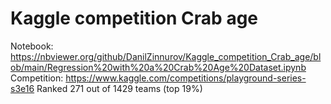# Kaggle competition Crab age
Notebook: https://nbviewer.org/github/DanilZinnurov/Kaggle_competition_Crab_age/blob/main/Regression%20with%20a%20Crab%20Age%20Dataset.ipynb
Competition: https://www.kaggle.com/competitions/playground-series-s3e16
Ranked 271 out of 1429 teams (top 19%)
